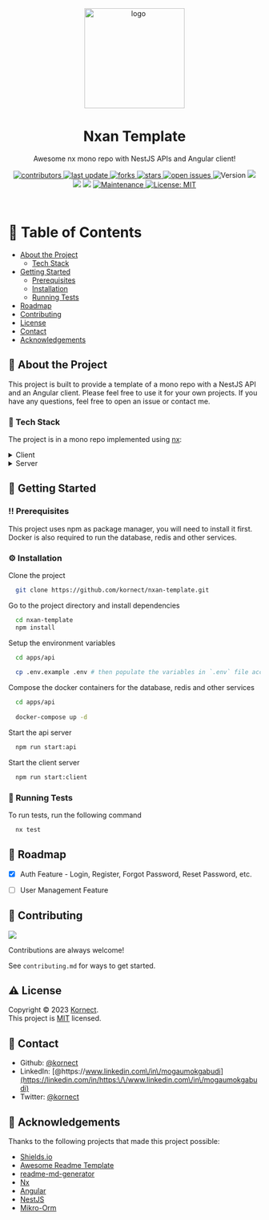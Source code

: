 <!--
Hey, thanks for using the nxan template.  
If you have any enhancements, then fork this project and create a pull request 
or just open an issue with the label "enhancement".

Don't forget to give this project a star for additional support ;)
Maybe you can mention me or this repo in the acknowledgements too
-->
<div align="center">

  <img src="assets/logo.png" alt="logo" width="200" height="auto" />
  <h1>Nxan Template</h1>

  <p>
    Awesome nx mono repo with NestJS APIs and Angular client! 
  </p>


<!-- Badges -->
<p>
  <a href="https://github.com/kornect/nxan-template/graphs/contributors">
    <img src="https://img.shields.io/github/contributors/kornect/nxan-template" alt="contributors" />
  </a>
  <a href="">
    <img src="https://img.shields.io/github/last-commit/kornect/nxan-template" alt="last update" />
  </a>
  <a href="https://github.com/kornect/nxan-template/network/members">
    <img src="https://img.shields.io/github/forks/kornect/nxan-template" alt="forks" />
  </a>
  <a href="https://github.com/kornect/nxan-template/stargazers">
    <img src="https://img.shields.io/github/stars/kornect/nxan-template" alt="stars" />
  </a>
  <a href="https://github.com/kornect/nxan-template/issues/">
    <img src="https://img.shields.io/github/issues/kornect/nxan-template" alt="open issues" />
  </a>
  <img alt="Version" src="https://img.shields.io/badge/version-0.0.1-blue.svg?cacheSeconds=2592000" />
  <img src="https://img.shields.io/badge/npm-%3E%3D5.5.0-blue.svg" />
  <img src="https://img.shields.io/badge/node-%3E%3D9.3.0-blue.svg" />
  <img src="https://img.shields.io/badge/nx-%3E%3D15.8.6-blue.svg" />
  <a href="https://github.com/kornect/nxan-template/graphs/commit-activity" target="_blank">
    <img alt="Maintenance" src="https://img.shields.io/badge/Maintained%3F-yes-green.svg" />
  </a>
  <a href="https://github.com/kornect/nxan-template/blob/master/LICENSE" target="_blank">
    <img alt="License: MIT" src="https://img.shields.io/github/license/kornect/nxan-template" />
  </a>
</p>
</div>
<br />

<!-- Table of Contents -->
# :notebook_with_decorative_cover: Table of Contents

- [About the Project](#star2-about-the-project)
  * [Tech Stack](#space_invader-tech-stack)
- [Getting Started](#toolbox-getting-started)
  * [Prerequisites](#bangbang-prerequisites)
  * [Installation](#gear-installation)
  * [Running Tests](#test_tube-running-tests)
- [Roadmap](#compass-roadmap)
- [Contributing](#wave-contributing)
- [License](#warning-license)
- [Contact](#handshake-contact)
- [Acknowledgements](#gem-acknowledgements)



<!-- About the Project -->
## :star2: About the Project
This project is built to provide a template of a mono repo with a NestJS API and an Angular client. Please feel free to use it for your own projects. If you have any questions, feel free to open an issue or contact me.

<!-- TechStack -->
### :space_invader: Tech Stack

The project is in a mono repo implemented using [nx](https://nx.dev/):

<details>
  <summary>Client</summary>
  <ul>
    <li><a href="https://www.typescriptlang.org/">Typescript</a></li>
    <li><a href="https://angular.io/">Angular</a></li>
    <li><a href="https://ngneat.github.io/elf/">Elf State Management</a></li>
    <li><a href="https://tailwindcss.com/">TailwindCSS</a></li>
  </ul>
</details>

<details>
  <summary>Server</summary>
  <ul>
    <li><a href="https://www.typescriptlang.org/">Typescript</a></li>
    <li><a href="https://docs.nestjs.com/">NestJS</a></li>
    <li><a href="https://mikro-orm.io/">Mikro-Orm</a></li>
    <li><a href="https://redis.io/">Redis</a></li>
    <li><a href="https://www.postgresql.org/">PostgreSQL</a></li>
    <li><a href="https://www.passportjs.org/">Passport</a></li>
  </ul>
</details>

<!-- Getting Started -->
## 	:toolbox: Getting Started

<!-- Prerequisites -->
### :bangbang: Prerequisites

This project uses npm as package manager, you will need to install it first. 
Docker is also required to run the database, redis and other services.

<!-- Installation -->
### :gear: Installation

Clone the project

```bash
  git clone https://github.com/kornect/nxan-template.git
```

Go to the project directory and install dependencies

```bash
  cd nxan-template
  npm install
```

Setup the environment variables

```bash
  cd apps/api
  
  cp .env.example .env # then populate the variables in `.env` file accordingly
```

Compose the docker containers for the database, redis and other services

```bash
  cd apps/api
  
  docker-compose up -d
```

Start the api server

```bash
  npm run start:api
```

Start the client server

```bash
  npm run start:client
```

<!-- Running Tests -->
### :test_tube: Running Tests

To run tests, run the following command

```bash
  nx test
```

<!-- Roadmap -->
## :compass: Roadmap

* [x] Auth Feature - Login, Register, Forgot Password, Reset Password, etc.
* [ ] User Management Feature


<!-- Contributing -->
## :wave: Contributing

<a href="https://github.com/kornect/nxan-template/graphs/contributors">
  <img src="https://contrib.rocks/image?repo=kornect/nxan-template" />
</a>

Contributions are always welcome!

See `contributing.md` for ways to get started.

<!-- License -->
## :warning: License

Copyright © 2023 [Kornect](https://github.com/kornect).<br />
This project is [MIT](https://github.com/kornect/nxan-template/blob/master/LICENSE) licensed.

<!-- Contact -->
## :handshake: Contact

* Github: [@kornect](https://github.com/kornect)
* LinkedIn: [@https:\/\/www.linkedin.com\/in\/mogaumokgabudi](https://linkedin.com/in/https:\/\/www.linkedin.com\/in\/mogaumokgabudi)
* Twitter: [@kornect](https://twitter.com/MogauSocial)

<!-- Acknowledgments -->
## :gem: Acknowledgements

Thanks to the following projects that made this project possible:

- [Shields.io](https://shields.io/)
- [Awesome Readme Template](https://github.com/Louis3797/awesome-readme-template)
- [readme-md-generator](https://github.com/kefranabg/readme-md-generator)
- [Nx](https://nx.dev/)
- [Angular](https://angular.io/)
- [NestJS](https://nestjs.com/)
- [Mikro-Orm](https://mikro-orm.io/)
